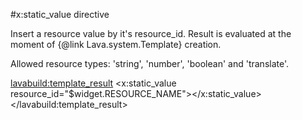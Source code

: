 
#x:static_value directive

<script type="lavabuild/eval">result = global.LavaBuild.generateDirectiveInfoBox('static_value');</script>

Insert a resource value by it's resource_id. Result is evaluated at the moment of {@link Lava.system.Template} creation.

Allowed resource types: 'string', 'number', 'boolean' and 'translate'.

<lavabuild:template_result>
<x:static_value resource_id="$widget.RESOURCE_NAME"></x:static_value>
</lavabuild:template_result>